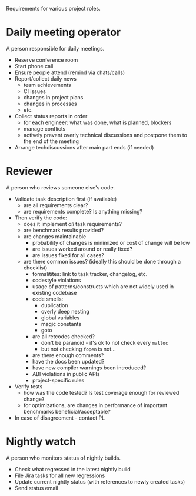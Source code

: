 Requirements for various project roles.

# Daily meeting operator

A person responsible for daily meetings.

* Reserve conference room
* Start phone call
* Ensure people attend (remind via chats/calls)
* Report/collect daily news
  * team achievements
  * CI issues
  * changes in project plans
  * changes in processes
  * etc.
* Collect status reports in order
  * for each engineer: what was done, what is planned, blockers
  * manage conflicts
  * actively prevent overly technical discussions and postpone them to the end of the meeting
* Arrange techdiscussions after main part ends (if needed)

# Reviewer

A person who reviews someone else's code.

* Validate task description first (if available)
  * are all requirements clear?
  * are requirements complete? Is anything missing?
* Then verify the code:
  * does it implement _all_ task requirements?
  * are benchmark results provided?
  * are changes maintainable
    * probability of changes is minimized or cost of change will be low
    * are issues worked around or really fixed?
    * are issues fixed for all cases?
  * are there common issues? (ideally this should be done
    through a checklist)
    * formalitites: link to task tracker, changelog, etc.
    * codestyle violations
    * usage of patterns/constructs which are not widely used
      in existing codebase
    * code smells:
      * duplication
      * overly deep nesting
      * global variables
      * magic constants
      * goto
    * are all retcodes checked?
      * don't be paranoid - it's ok to not check every `malloc`
      * but not checking `fopen` is not...
    * are there enough comments?
    * have the docs been updated?
    * have new compiler warnings been introduced?
    * ABI violations in public APIs
    * project-specific rules
* Verify tests
  * how was the code tested? Is test coverage enough for reviewed change?
  * for optimizations, are changes in performance of important benchmarks
    beneficial/acceptable?
* In case of disagreement - contact PL

# Nightly watch

A person who monitors status of nightly builds.

* Check what regressed in the latest nightly build
* File Jira tasks for all new regressions
* Update current nightly status (with references to newly created tasks)
* Send status email

